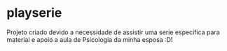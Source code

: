 # playserie
Projeto criado devido a necessidade de assistir uma serie especifica para material e apoio a aula de Psicologia da minha esposa :D!
